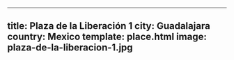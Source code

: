---
title: Plaza de la Liberación 1
city: Guadalajara
country: Mexico
template: place.html
image: plaza-de-la-liberacion-1.jpg
----
